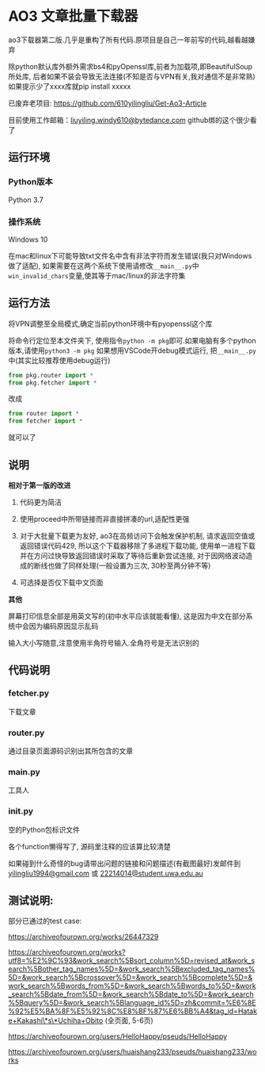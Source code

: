 # AO3 文章批量下载器
ao3下载器第二版.几乎是重构了所有代码.原项目是自己一年前写的代码,越看越嫌弃

除python默认库外额外需求bs4和pyOpenssl库,前者为加载项,即BeautifulSoup所处库, 后者如果不装会导致无法连接(不知是否与VPN有关,我对通信不是非常熟)
如果提示少了xxxx库就pip install xxxxx

已废弃老项目: https://github.com/610yilingliu/Get-Ao3-Article

目前使用工作邮箱：liuyiling.windy610@bytedance.com
github绑的这个很少看了

## 运行环境

### Python版本

Python 3.7

### 操作系统

Windows 10

在mac和linux下可能导致txt文件名中含有非法字符而发生错误(我只对Windows做了适配), 如果需要在这两个系统下使用请修改`__main__.py`中`win_invalid_chars`变量,使其等于mac/linux的非法字符集

## 运行方法
将VPN调整至全局模式,确定当前python环境中有pyopenssl这个库

将命令行定位至本文件夹下, 使用指令`python -m pkg`即可.如果电脑有多个python版本,请使用`python3 -m pkg`
如果想用VSCode开debug模式运行, 把`__main__.py`中(其实比较推荐使用debug运行)

```Python
from pkg.router import *
from pkg.fetcher import *
```

改成

```python
from router import *
from fetcher import *
```

就可以了

## 说明

**相对于第一版的改进**

1. 代码更为简洁
   
2. 使用proceed中所带链接而非直接拼凑的url,适配性更强
   
3. 对于大批量下载更为友好, ao3在高频访问下会触发保护机制, 请求返回空值或返回错误代码429, 所以这个下载器移除了多进程下载功能, 使用单一进程下载并在方问过快导致返回错误时采取了等待后重新尝试连接, 对于因网络波动造成的断线也做了同样处理(一般设置为三次, 30秒至两分钟不等)
   
4. 可选择是否仅下载中文页面


**其他**

屏幕打印信息全部是用英文写的(初中水平应该就能看懂), 这是因为中文在部分系统中会因为编码原因显示乱码

输入大小写随意,注意使用半角符号输入.全角符号是无法识别的

## 代码说明

### fetcher.py

下载文章

### router.py

通过目录页面源码识别出其所包含的文章

### __main__.py

工具人

### __init__.py

空的Python包标识文件

各个function懒得写了, 源码里注释的应该算比较清楚

如果碰到什么奇怪的bug请带出问题的链接和问题描述(有截图最好)发邮件到 yilingliu1994@gmail.com 或 22214014@student.uwa.edu.au


## 测试说明:

部分已通过的test case:

https://archiveofourown.org/works/26447329

https://archiveofourown.org/works?utf8=%E2%9C%93&work_search%5Bsort_column%5D=revised_at&work_search%5Bother_tag_names%5D=&work_search%5Bexcluded_tag_names%5D=&work_search%5Bcrossover%5D=&work_search%5Bcomplete%5D=&work_search%5Bwords_from%5D=&work_search%5Bwords_to%5D=&work_search%5Bdate_from%5D=&work_search%5Bdate_to%5D=&work_search%5Bquery%5D=&work_search%5Blanguage_id%5D=zh&commit=%E6%8E%92%E5%BA%8F%E5%92%8C%E8%BF%87%E6%BB%A4&tag_id=Hatake+Kakashi\*s\*Uchiha+Obito
(全页面, 5-6页)

https://archiveofourown.org/users/HelloHappy/pseuds/HelloHappy

https://archiveofourown.org/users/huaishang233/pseuds/huaishang233/works
